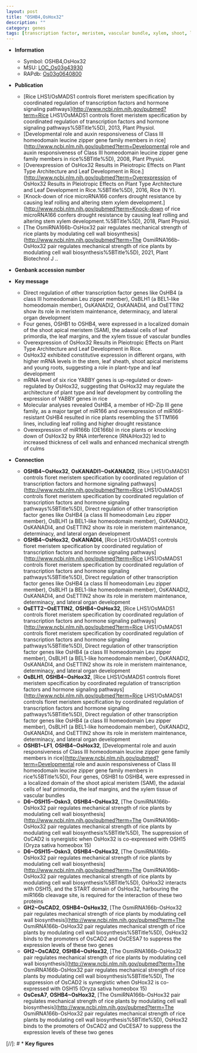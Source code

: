 ```yaml
---
layout: post
title: "OSHB4,OsHox32"
description: ""
category: genes
tags: [transcription factor, meristem, vascular bundle, xylem, shoot, leaf, shoot apical meristem, leaf development, development, architecture, resistance, drought, drought resistance, leaf rolling, cell wall]
---
```


* **Information**  
    + Symbol: OSHB4,OsHox32  
    + MSU: [LOC_Os03g43930](http://rice.plantbiology.msu.edu/cgi-bin/ORF_infopage.cgi?orf=LOC_Os03g43930)  
    + RAPdb: [Os03g0640800](http://rapdb.dna.affrc.go.jp/viewer/gbrowse_details/irgsp1?name=Os03g0640800)  

* **Publication**  
    + [Rice LHS1/OsMADS1 controls floret meristem specification by coordinated regulation of transcription factors and hormone signaling pathways](http://www.ncbi.nlm.nih.gov/pubmed?term=Rice LHS1/OsMADS1 controls floret meristem specification by coordinated regulation of transcription factors and hormone signaling pathways%5BTitle%5D), 2013, Plant Physiol.
    + [Developmental role and auxin responsiveness of Class III homeodomain leucine zipper gene family members in rice](http://www.ncbi.nlm.nih.gov/pubmed?term=Developmental role and auxin responsiveness of Class III homeodomain leucine zipper gene family members in rice%5BTitle%5D), 2008, Plant Physiol.
    + [Overexpression of OsHox32 Results in Pleiotropic Effects on Plant Type Architecture and Leaf Development in Rice.](http://www.ncbi.nlm.nih.gov/pubmed?term=Overexpression of OsHox32 Results in Pleiotropic Effects on Plant Type Architecture and Leaf Development in Rice.%5BTitle%5D), 2016, Rice (N Y).
    + [Knock-down of rice microRNA166 confers drought resistance by causing leaf rolling and altering stem xylem development.](http://www.ncbi.nlm.nih.gov/pubmed?term=Knock-down of rice microRNA166 confers drought resistance by causing leaf rolling and altering stem xylem development.%5BTitle%5D), 2018, Plant Physiol.
    + [The OsmiRNA166b-OsHox32 pair regulates mechanical strength of rice plants by modulating cell wall biosynthesis](http://www.ncbi.nlm.nih.gov/pubmed?term=The OsmiRNA166b-OsHox32 pair regulates mechanical strength of rice plants by modulating cell wall biosynthesis%5BTitle%5D), 2021, Plant Biotechnol J ..

* **Genbank accession number**  

* **Key message**  
    + Direct regulation of other transcription factor genes like OsHB4 (a class III homeodomain Leu zipper member), OsBLH1 (a BEL1-like homeodomain member), OsKANADI2, OsKANADI4, and OsETTIN2 show its role in meristem maintenance, determinacy, and lateral organ development
    + Four genes, OSHB1 to OSHB4, were expressed in a localized domain of the shoot apical meristem (SAM), the adaxial cells of leaf primordia, the leaf margins, and the xylem tissue of vascular bundles
    + Overexpression of OsHox32 Results in Pleiotropic Effects on Plant Type Architecture and Leaf Development in Rice.
    + OsHox32 exhibited constitutive expression in different organs, with higher mRNA levels in the stem, leaf sheath, shoot apical meristems and young roots, suggesting a role in plant-type and leaf development
    + mRNA level of six rice YABBY genes is up-regulated or down-regulated by OsHox32, suggesting that OsHox32 may regulate the architecture of plant type and leaf development by controlling the expression of YABBY genes in rice
    + Molecular analyses revealed OsHB4, a member of HD-Zip III gene family, as a major target of miR166 and overexpression of miR166-resistant OsHB4 resulted in rice plants resembling the STTM166 lines, including leaf rolling and higher drought resistance
    + Overexpression of miR166b (OE166b) in rice plants or knocking down of OsHox32 by RNA interference (RNAiHox32) led to increased thickness of cell walls and enhanced mechanical strength of culms

* **Connection**  
    + __OSHB4~OsHox32__, __OsKANADI1~OsKANADI2__, [Rice LHS1/OsMADS1 controls floret meristem specification by coordinated regulation of transcription factors and hormone signaling pathways](http://www.ncbi.nlm.nih.gov/pubmed?term=Rice LHS1/OsMADS1 controls floret meristem specification by coordinated regulation of transcription factors and hormone signaling pathways%5BTitle%5D), Direct regulation of other transcription factor genes like OsHB4 (a class III homeodomain Leu zipper member), OsBLH1 (a BEL1-like homeodomain member), OsKANADI2, OsKANADI4, and OsETTIN2 show its role in meristem maintenance, determinacy, and lateral organ development
    + __OSHB4~OsHox32__, __OsKANADI4__, [Rice LHS1/OsMADS1 controls floret meristem specification by coordinated regulation of transcription factors and hormone signaling pathways](http://www.ncbi.nlm.nih.gov/pubmed?term=Rice LHS1/OsMADS1 controls floret meristem specification by coordinated regulation of transcription factors and hormone signaling pathways%5BTitle%5D), Direct regulation of other transcription factor genes like OsHB4 (a class III homeodomain Leu zipper member), OsBLH1 (a BEL1-like homeodomain member), OsKANADI2, OsKANADI4, and OsETTIN2 show its role in meristem maintenance, determinacy, and lateral organ development
    + __OsETT2~OsETTIN2__, __OSHB4~OsHox32__, [Rice LHS1/OsMADS1 controls floret meristem specification by coordinated regulation of transcription factors and hormone signaling pathways](http://www.ncbi.nlm.nih.gov/pubmed?term=Rice LHS1/OsMADS1 controls floret meristem specification by coordinated regulation of transcription factors and hormone signaling pathways%5BTitle%5D), Direct regulation of other transcription factor genes like OsHB4 (a class III homeodomain Leu zipper member), OsBLH1 (a BEL1-like homeodomain member), OsKANADI2, OsKANADI4, and OsETTIN2 show its role in meristem maintenance, determinacy, and lateral organ development
    + __OsBLH1__, __OSHB4~OsHox32__, [Rice LHS1/OsMADS1 controls floret meristem specification by coordinated regulation of transcription factors and hormone signaling pathways](http://www.ncbi.nlm.nih.gov/pubmed?term=Rice LHS1/OsMADS1 controls floret meristem specification by coordinated regulation of transcription factors and hormone signaling pathways%5BTitle%5D), Direct regulation of other transcription factor genes like OsHB4 (a class III homeodomain Leu zipper member), OsBLH1 (a BEL1-like homeodomain member), OsKANADI2, OsKANADI4, and OsETTIN2 show its role in meristem maintenance, determinacy, and lateral organ development
    + __OSHB1~LF1__, __OSHB4~OsHox32__, [Developmental role and auxin responsiveness of Class III homeodomain leucine zipper gene family members in rice](http://www.ncbi.nlm.nih.gov/pubmed?term=Developmental role and auxin responsiveness of Class III homeodomain leucine zipper gene family members in rice%5BTitle%5D), Four genes, OSHB1 to OSHB4, were expressed in a localized domain of the shoot apical meristem (SAM), the adaxial cells of leaf primordia, the leaf margins, and the xylem tissue of vascular bundles
    + __D6~OSH15~Oskn3__, __OSHB4~OsHox32__, [The OsmiRNA166b-OsHox32 pair regulates mechanical strength of rice plants by modulating cell wall biosynthesis](http://www.ncbi.nlm.nih.gov/pubmed?term=The OsmiRNA166b-OsHox32 pair regulates mechanical strength of rice plants by modulating cell wall biosynthesis%5BTitle%5D),  The suppression of OsCAD2 is synergistic when OsHox32 is co-expressed with OSH15 (Oryza sativa homeobox 15)
    + __D6~OSH15~Oskn3__, __OSHB4~OsHox32__, [The OsmiRNA166b-OsHox32 pair regulates mechanical strength of rice plants by modulating cell wall biosynthesis](http://www.ncbi.nlm.nih.gov/pubmed?term=The OsmiRNA166b-OsHox32 pair regulates mechanical strength of rice plants by modulating cell wall biosynthesis%5BTitle%5D),  OsHox32 interacts with OSH15, and the START domain of OsHox32, harbouring the miR166b cleavage site, is required for the interaction of these two proteins
    + __GH2~OsCAD2__, __OSHB4~OsHox32__, [The OsmiRNA166b-OsHox32 pair regulates mechanical strength of rice plants by modulating cell wall biosynthesis](http://www.ncbi.nlm.nih.gov/pubmed?term=The OsmiRNA166b-OsHox32 pair regulates mechanical strength of rice plants by modulating cell wall biosynthesis%5BTitle%5D),  OsHox32 binds to the promoters of OsCAD2 and OsCESA7 to suppress the expression levels of these two genes
    + __GH2~OsCAD2__, __OSHB4~OsHox32__, [The OsmiRNA166b-OsHox32 pair regulates mechanical strength of rice plants by modulating cell wall biosynthesis](http://www.ncbi.nlm.nih.gov/pubmed?term=The OsmiRNA166b-OsHox32 pair regulates mechanical strength of rice plants by modulating cell wall biosynthesis%5BTitle%5D),  The suppression of OsCAD2 is synergistic when OsHox32 is co-expressed with OSH15 (Oryza sativa homeobox 15)
    + __OsCesA7__, __OSHB4~OsHox32__, [The OsmiRNA166b-OsHox32 pair regulates mechanical strength of rice plants by modulating cell wall biosynthesis](http://www.ncbi.nlm.nih.gov/pubmed?term=The OsmiRNA166b-OsHox32 pair regulates mechanical strength of rice plants by modulating cell wall biosynthesis%5BTitle%5D),  OsHox32 binds to the promoters of OsCAD2 and OsCESA7 to suppress the expression levels of these two genes

[//]: # * **Key figures**  


